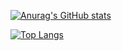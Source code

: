 [![Anurag's GitHub stats](https://github-readme-stats.vercel.app/api?username=digital-magic-dev)](https://github.com/anuraghazra/github-readme-stats)

[![Top Langs](https://github-readme-stats.vercel.app/api/top-langs/?username=digital-magic-dev)](https://github.com/anuraghazra/github-readme-stats)
